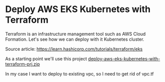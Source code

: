 # Deploy AWS EKS Kubernetes with Terraform

Terraform is an infrastructure management tool such as AWS Cloud Formation. Let's see how we can deploy with it 
Kubernetes cluster.

Source article: https://learn.hashicorp.com/tutorials/terraform/eks

As a starting point we'll use this project [deploy-aws-eks-kubernetes-with-terraform-prj.zip](https://github.com/kursluzz/blog/blob/main/deploy-aws-eks-kubernetes-with-terraform-prj.zip?raw=true)

In my case I want to deploy to existing vpc, so I need to get rid of vpc.tf